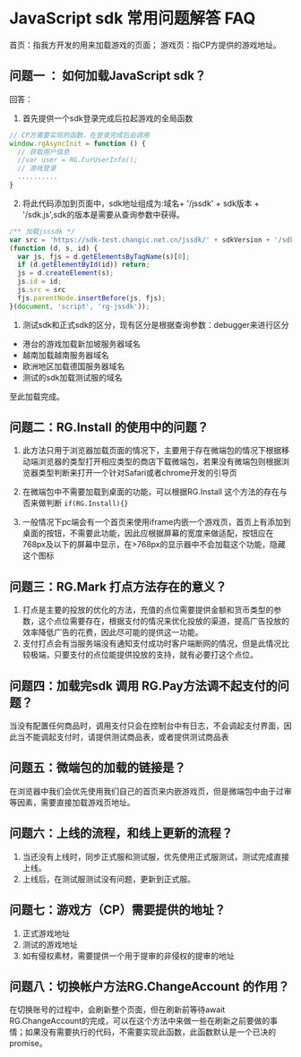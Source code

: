 # JavaScript sdk 常用问题解答 FAQ

首页：指我方开发的用来加载游戏的页面；
游戏页：指CP方提供的游戏地址。

## 问题一 ： 如何加载JavaScript sdk？

回答：

1. 首先提供一个sdk登录完成后拉起游戏的全局函数
```js
// CP方需要实现的函数，在登录完成后会调用
window.rgAsyncInit = function () {
  // 获取用户信息
  //var user = RG.CurUserInfo();
  // 游戏登录
  ..........
}
```
2. 将此代码添加到页面中，sdk地址组成为:域名+ '/jssdk' + sdk版本 + '/sdk.js',sdk的版本是需要从查询参数中获得。
```js
/** 加载jsssdk */
var src = 'https://sdk-test.changic.net.cn/jssdk/' + sdkVersion + '/sdk.js';
(function (d, s, id) {
  var js, fjs = d.getElementsByTagName(s)[0];
  if (d.getElementById(id)) return;
  js = d.createElement(s);
  js.id = id;
  js.src = src
  fjs.parentNode.insertBefore(js, fjs);
}(document, 'script', 'rg-jssdk'));
```
1. 测试sdk和正式sdk的区分，现有区分是根据查询参数：debugger来进行区分
  - 港台的游戏加载新加坡服务器域名
  - 越南加载越南服务器域名
  - 欧洲地区加载德国服务器域名
  - 测试的sdk加载测试服的域名

  至此加载完成。

##  问题二：RG.Install 的使用中的问题？
  1. 此方法只用于浏览器加载页面的情况下，主要用于存在微端包的情况下根据移动端浏览器的类型打开相应类型的商店下载微端包，若果没有微端包则根据浏览器类型判断来打开一个针对Safari或者chrome开发的引导页
  2. 在微端包中不需要加载到桌面的功能，可以根据RG.Install 这个方法的存在与否来做判断 ` if(RG.Install){} ` 

  3. 一般情况下pc端会有一个首页来使用iframe内嵌一个游戏页，首页上有添加到桌面的按钮，不需要此功能，因此应根据屏幕的宽度来做适配，按钮应在768px及以下的屏幕中显示，在>768px的显示器中不会加载这个功能，隐藏这个图标

## 问题三：RG.Mark 打点方法存在的意义？

  1. 打点是主要的投放的优化的方法，充值的点位需要提供金额和货币类型的参数，这个点位需要存在，根据支付的情况来优化投放的渠道，提高广告投放的效率降低广告的花费，因此尽可能的提供这一功能。
  2. 支付打点会有当服务端没有通知支付成功时客户端断网的情况，但是此情况比较极端，只要支付的点位能提供投放的支持，就有必要打这个点位。

## 问题四：加载完sdk 调用 RG.Pay方法调不起支付的问题？

  当没有配置任何商品时，调用支付只会在控制台中有日志，不会调起支付界面，因此当不能调起支付时，请提供测试商品表，或者提供测试商品表  

## 问题五：微端包的加载的链接是？

  在浏览器中我们会优先使用我们自己的首页来内嵌游戏页，但是微端包中由于过审等因素，需要直接加载游戏页地址。

## 问题六：上线的流程，和线上更新的流程？

  1. 当还没有上线时，同步正式服和测试服，优先使用正式服测试，测试完成直接上线。
  2. 上线后，在测试服测试没有问题，更新到正式服。  

## 问题七：游戏方（CP）需要提供的地址？

 1. 正式游戏地址
 2. 测试的游戏地址
 3. 如有侵权素材，需要提供一个用于提审的非侵权的提审的地址

## 问题八：切换帐户方法RG.ChangeAccount 的作用？
 
  在切换账号的过程中，会刷新整个页面，但在刷新前等待await RG.ChangeAccount的完成，可以在这个方法中来做一些在刷新之前要做的事情；如果没有需要执行的代码，不需要实现此函数，此函数默认是一个已决的promise。

